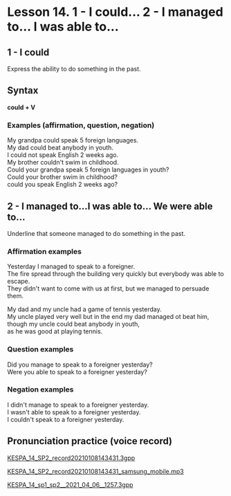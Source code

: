 # Lesson 14. 1 - I could... 2 - I managed to... I was able to...


## 1 - I could

Express the ability to do something in the past.  

## Syntax

**could + V**

### Examples (affirmation, question, negation)

My grandpa could speak 5 foreign languages.  
My dad could beat anybody in youth.  
I could not speak English 2 weeks ago.  
My brother couldn't swim in childhood.  
Could your grandpa speak 5 foreign languages in youth?  
Could your brother swim in childhood?  
could you speak English 2 weeks ago?  


## 2 - I managed to...I was able to... We were able to...

Underline that someone managed to do something in the past.

### Affirmation examples

Yesterday I managed to speak to a foreigner.  
The fire spread through the building very quickly but everybody was able to escape.  
They didn't want to come with us at first, but we managed to persuade them.  

My dad and my uncle had a game of tennis yesterday.  
My uncle played very well but in the end my dad managed ot beat him,  
though my uncle could beat anybody in youth,   
as he was good at playing tennis.  

### Question examples

Did you manage to speak to a foreigner yesterday?  
Were you able to speak to a foreigner yesterday?  

### Negation examples

I didn't manage to speak to a foreigner yesterday.  
I wasn't able to speak to a foreigner yesterday.  
I couldn't speak to a foreigner yesterday.  


## Pronunciation practice (voice record)

[KESPA_14_SP2_record20210108143431.3gpp](https://mega.nz/file/Q4F0VZwb#YZnvau76BoLoNq1EXb5yABhpHKzRwdBjmG22yx9Vrbs)  

[KESPA_14_SP2_record20210108143431_samsung_mobile.mp3](https://mega.nz/file/Q8dCVZLJ#ajR6lK1Jp2JXzliFLtyfcdZXCO07CgwVf7b-lfjTk9w)

[KESPA_14_sp1_sp2__2021_04_06__1257.3gpp](https://mega.nz/file/Z4VVXAqQ#qY1L8jN5kAKmPhd_1NRZCyC7223p_wtkAfj1AbJVEWE)
